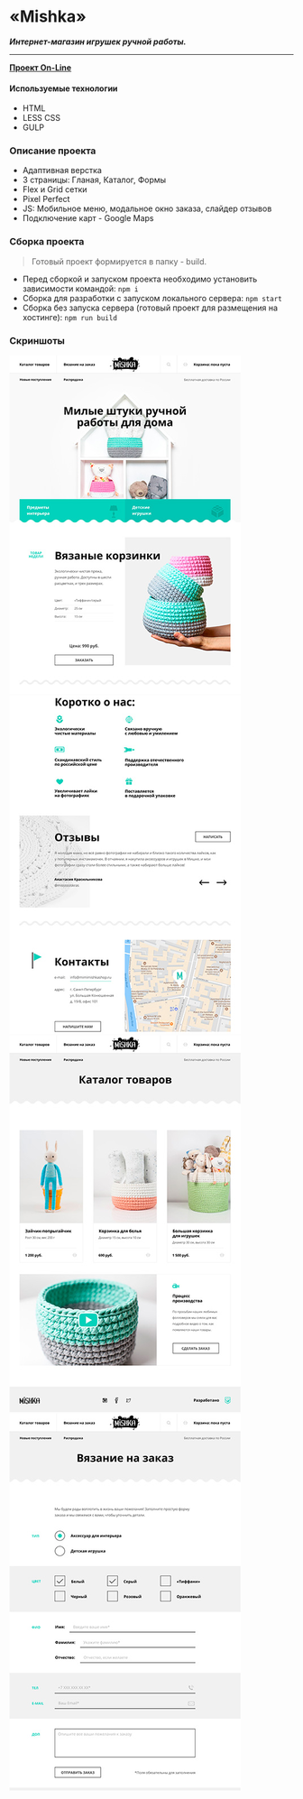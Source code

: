 # «Mishka»
***Интернет-магазин игрушек ручной работы.***
- - - 

__[Проект On-Line](https://mishka.dendev.ru)__  

#### Используемые технологии
*   HTML
*   LESS CSS
*   GULP

### Описание проекта

*   Адаптивная верстка
*   3 страницы: Гланая, Каталог, Формы
*   Flex и Grid сетки
*   Pixel Perfect
*   JS: Мобильное меню, модальное окно заказа, слайдер отзывов
*   Подключение карт - Google Maps

### Сборка проекта
>Готовый проект формируется в папку - build.
*   Перед сборкой и запуском проекта необходимо установить зависимости командой: `npm i`
*   Сборка для разработки с запуском локального сервера: `npm start`
*   Сборка без запуска сервера (готовый проект для размещения на хостинге): `npm run build`

### Скриншоты  
![Скриншот Главная](/screenshots/index-1.jpg)
![Скриншот Главная](/screenshots/index-2.jpg)
![Скриншот Главная](/screenshots/catalog.jpg)
![Скриншот Главная](/screenshots/form.jpg)
